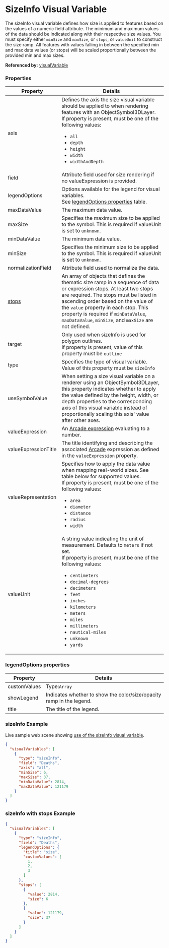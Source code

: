 # SizeInfo Visual Variable

The sizeInfo visual variable defines how size is applied to features based on the values of a numeric field attribute. The minimum and maximum values of the data should be indicated along with their respective size values. You must specify either `minSize` and `maxSize`, or `stops`, or `valueUnit` to construct the size ramp. All features with values falling in between the specified min and max data values (or stops) will be scaled proportionally between the provided min and max sizes.

**Referenced by:** [visualVariable](visualVariable.md)

### Properties

| Property | Details
| --- | ---
| axis | Defines the axis the size visual variable should be applied to when rendering features with an ObjectSymbol3DLayer.<br>If property is present, must be one of the following values: <ul><li>`all`</li><li>`depth`</li><li>`height`</li><li>`width`</li><li>`widthAndDepth`</li></ul>
| field | Attribute field used for size rendering if no valueExpression is provided.
| legendOptions | Options available for the legend for visual variables.<br>See [legendOptions properties](#legendoptions-properties) table.
| maxDataValue | The maximum data value.
| maxSize | Specifies the maximum size to be applied to the symbol. This is required if valueUnit is set to `unknown`.
| minDataValue | The minimum data value.
| minSize | Specifies the minimum size to be applied to the symbol. This is required if valueUnit is set to `unknown`.
| normalizationField | Attribute field used to normalize the data.
| [stops](sizeStop.md) | An array of objects that defines the thematic size ramp in a sequence of data or expression stops. At least two stops are required. The stops must be listed in ascending order based on the value of the `value` property in each stop. This property is required if `minDataValue`, `maxDataValue`, `minSize`, and `maxSize` are not defined.
| target | Only used when sizeInfo is used for polygon outlines.<br>If property is present, value of this property must be `outline`
| type | Specifies the type of visual variable.<br>Value of this property must be `sizeInfo`
| useSymbolValue | When setting a size visual variable on a renderer using an ObjectSymbol3DLayer, this property indicates whether to apply the value defined by the height, width, or depth properties to the corresponding axis of this visual variable instead of proportionally scaling this axis' value after other axes.
| valueExpression | An [Arcade expression](https://developers.arcgis.com/arcade/) evaluating to a number.
| valueExpressionTitle | The title identifying and describing the associated [Arcade](https://developers.arcgis.com/arcade/) expression as defined in the `valueExpression` property.
| valueRepresentation | Specifies how to apply the data value when mapping real-world sizes. See table below for supported values.<br>If property is present, must be one of the following values: <ul><li>`area`</li><li>`diameter`</li><li>`distance`</li><li>`radius`</li><li>`width`</li></ul>
| valueUnit | A string value indicating the unit of measurement. Defaults to `meters` if not set.<br>If property is present, must be one of the following values: <ul><li>`centimeters`</li><li>`decimal-degrees`</li><li>`decimeters`</li><li>`feet`</li><li>`inches`</li><li>`kilometers`</li><li>`meters`</li><li>`miles`</li><li>`millimeters`</li><li>`nautical-miles`</li><li>`unknown`</li><li>`yards`</li></ul>


### legendOptions properties

| Property | Details
| --- | ---
| customValues | Type:`Array`
| showLegend | Indicates whether to show the color/size/opacity ramp in the legend.
| title | The title of the legend.


### sizeInfo Example

Live sample web scene showing [use of the sizeInfo visual variable](https://www.arcgis.com/home/webscene/viewer.html?webscene=ed2892fef34b43b8a5cc61c8ff890c6f).

```json
{
  "visualVariables": [
    {
      "type": "sizeInfo",
      "field": "Deaths",
      "axis": "all",
      "minSize": 6,
      "maxSize": 37,
      "minDataValue": 2814,
      "maxDataValue": 121179
    }
  ]
}
```
### sizeInfo with stops Example

```json
{
  "visualVariables": [
    {
      "type": "sizeInfo",
      "field": "Deaths",
      "legendOptions": {
        "title": "size",
        "customValues": [
          1,
          2,
          3
        ]
      },
      "stops": [
        {
          "value": 2814,
          "size": 6
        },
        {
          "value": 121179,
          "size": 37
        }
      ]
    }
  ]
}
```


